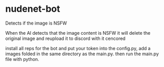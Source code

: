 # nudenet-bot
Detects if the image is NSFW


When the AI detects that the image content is NSFW it will delete the original image and reupload it to discord with it cencored

install all reps for the bot and put your token into the config.py, add a images folded in the same directory as the main.py. then run the main.py file with python.
